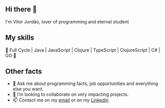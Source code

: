 ## Hi there :wave: 

I'm Vitor Jordão, lover of programming and eternal student

## My skills

:rocket: Full Cycle | Java | JavaScript | Clojure | TypeScript | ClojureScript | C# | GO :rocket:

## Other facts

- 💬 Ask me about programming facts, job opportunities and everything else you want.
- 👯 I’m looking to collaborate on very impacting projects.
- 📫 Contact me on my [email](comercial.vitorjordao@gmail.com) or on my [Linkedin](https://www.linkedin.com/in/vitor-jord%C3%A3o-peviano-simonato/)
